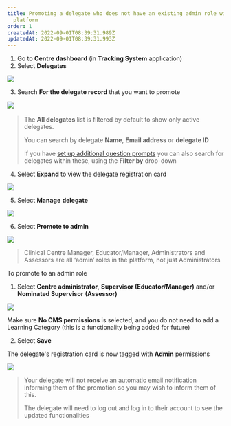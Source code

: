 ```yaml
---
title: Promoting a delegate who does not have an existing admin role within the
  platform
order: 1
createdAt: 2022-09-01T08:39:31.989Z
updatedAt: 2022-09-01T08:39:31.993Z
---
```

1. Go to **Centre dashboard** (in **Tracking System** application) 
2. Select **Delegates**​

![](/img/registering-delegates-1.png)

3. Search **For the delegate record** that you want to promote

![](/img/cm-5-02-Promoting.jpg)​

> The **All delegates** list is filtered by default to show only active delegates.  ​
>
> You can search by delegate ​**Name**, **Email address** or **delegate ID​**
>
> If you have [set up additional question prompts](/user-guide/centremanager/02-centre-management/configuring-centre-details/managing-registration-prompts) you can also search for delegates within these, using the **Filter by** drop-down​

4. Select **Expand** to view the delegate registration card

![](/img/cm-5-03-Promoting.jpg)

5. ​Select **Manage** **delegate**​

![](/img/cm-5-04-Promoting.jpg)

6. Select **Promote to admin​**

![](/img/cm-5-05-Promoting.jpg)

> Clinical Centre Manager, Educator/Manager, Administrators and Assessors are all ‘admin’ roles in the platform, not just Administrators​

To promote to an admin role​

1. Select **Centre administrator**, **Supervisor (Educator/Manager)** and/or **Nominated Supervisor** **(Assessor)​**

![](/img/cm-5-06-Promoting.jpg)

​Make sure **No CMS permissions** is selected, and you do not need to add a Learning Category (this is a functionality being added for future)​

2. Select **Save**​

The delegate's registration card is now tagged with **Admin** permissions ​

![](/img/cm-5-07-Promoting.jpg)

> ​Your delegate will not receive an automatic email notification informing them of the promotion so you may wish to inform them of this. ​
>
> The delegate will need to log out and log in to their account to see the updated functionalities​